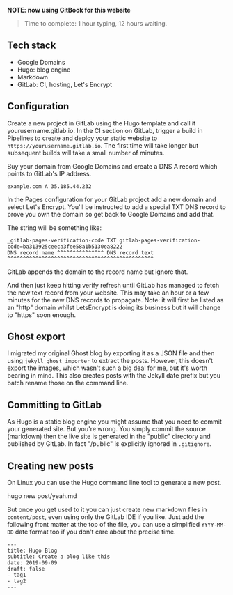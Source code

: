 __NOTE: now using GitBook for this website__

> Time to complete: 1 hour typing, 12 hours waiting.

## Tech stack
- Google Domains
- Hugo: blog engine
- Markdown
- GitLab: CI, hosting, Let's Encrypt

## Configuration
Create a new project in GitLab using the Hugo template and call it
yourusername.gitlab.io. In the CI section on GitLab, trigger a build in
Pipelines to create and deploy your static website to
`https://yourusername.gitlab.io`. The first time will take longer but
subsequent builds will take a small number of minutes.

Buy your domain from Google Domains and create a DNS A record which points to
GitLab's IP address.

```
example.com A 35.185.44.232
```

In the Pages configuration for your GitLab project add a new domain and select
Let's Encrypt. You'll be instructed to add a special TXT DNS record to prove
you own the domain so get back to Google Domains and add that.

The string will be something like:

```
_gitlab-pages-verification-code TXT gitlab-pages-verification-code=ba313925ceeca3fee58a1b5130ea8222
DNS record name ^^^^^^^^^^^^^^^ DNS record text ^^^^^^^^^^^^^^^^^^^^^^^^^^^^^^^^^^^^^^^^^^^^^^^
```

GitLab appends the domain to the record name but ignore that.

And then just keep hitting verify refresh until GitLab has managed to fetch the
new text record from your website. This may take an hour or a few minutes for
the new DNS records to propagate. Note: it will first be listed as an "http"
domain whilst LetsEncrypt is doing its business but it will change to "https"
soon enough.

## Ghost export
I migrated my original Ghost blog by exporting it as a JSON file and then using
`jekyll_ghost_importer` to extract the posts. However, this doesn't export the
images, which wasn't such a big deal for me, but it's worth bearing in mind.
This also creates posts with the Jekyll date prefix but you batch rename those
on the command line.

## Committing to GitLab
As Hugo is a static blog engine you might assume that you need to commit your
generated site. But you're wrong. You simply commit the source (markdown) then
the live site is generated in the "public" directory and published by GitLab.
In fact "/public" is explicitly ignored in `.gitignore`.

## Creating new posts
On Linux you can use the Hugo command line tool to generate a new post.

hugo new post/yeah.md

But once you get used to it you can just create new markdown files in
`content/post`, even using only the GitLab IDE if you like. Just add the
following front matter at the top of the file, you can use a simplified
`YYYY-MM-DD` date format too if you don't care about the precise time.

```
---
title: Hugo Blog
subtitle: Create a blog like this
date: 2019-09-09
draft: false
- tag1
- tag2
---
```
